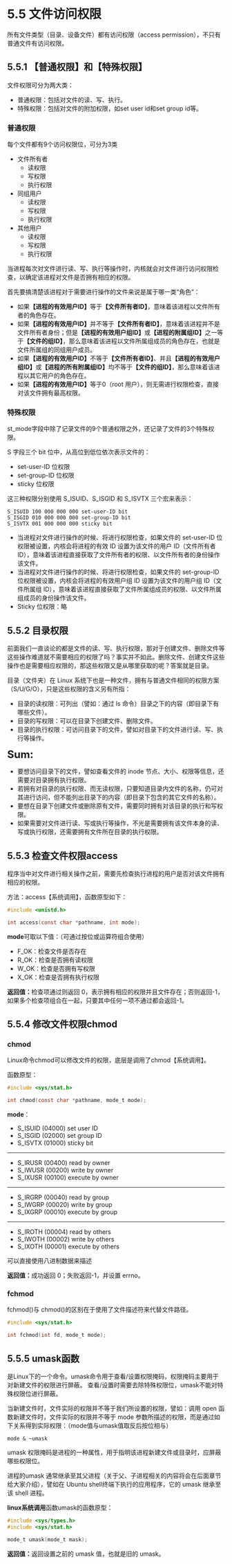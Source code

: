 # 5.5 文件访问权限

所有文件类型（目录、设备文件）都有访问权限（access permission），不只有普通文件有访问权限。

## 5.5.1 【普通权限】和【特殊权限】

文件权限可分为两大类：
* 普通权限：包括对文件的读、写、执行。
* 特殊权限：包括对文件的附加权限，如set user id和set group id等。

### 普通权限

每个文件都有9个访问权限位，可分为3类
* 文件所有者
    * 读权限
    * 写权限
    * 执行权限
* 同组用户
    * 读权限
    * 写权限
    * 执行权限
* 其他用户
    * 读权限
    * 写权限
    * 执行权限

当进程每次对文件进行读、写、执行等操作时，内核就会对文件进行访问权限检查，以确定该进程对文件是否拥有相应的权限。

首先要搞清楚该进程对于需要进行操作的文件来说是属于哪一类“角色”：
* 如果<b>【进程的有效用户ID】</b>等于<b>【文件所有者ID】</b>，意味着该进程以文件所有者的角色存在。
* 如果<b>【进程的有效用户ID】</b>并不等于<b>【文件所有者ID】</b>，意味着该进程并不是文件所有者身份；但是<b>【进程的有效用户组ID】</b>或<b>【进程的附属组ID】</b>之一等于<b>【文件的组ID】</b>，那么意味着该进程以文件所属组成员的角色存在，也就是文件所属组的同组用户成员。
* 如果<b>【进程的有效用户ID】</b>不等于<b>【文件所有者ID】</b>、并且<b>【进程的有效用户组ID】</b>或<b>【进程的所有附属组ID】</b>均不等于<b>【文件的组ID】</b>，那么意味着该进程以其它用户的角色存在。
* 如果<b>【进程的有效用户ID】</b>等于0（root 用户），则无需进行权限检查，直接对该文件拥有最高权限。

### 特殊权限

st_mode字段中除了记录文件的9个普通权限之外，还记录了文件的3个特殊权限。

S 字段三个 bit 位中，从高位到低位依次表示文件的：

* set-user-ID 位权限
* set-group-ID 位权限
* sticky 位权限

这三种权限分别使用 S_ISUID、S_ISGID 和 S_ISVTX 三个宏来表示：
``` 
S_ISUID 100 000 000 000 set-user-ID bit
S_ISGID 010 000 000 000 set-group-ID bit
S_ISVTX 001 000 000 000 sticky bit
```

* 当进程对文件进行操作的时候、将进行权限检查，如果文件的 set-user-ID 位权限被设置，内核会将进程的有效 ID 设置为该文件的用户 ID（文件所有者 ID），意味着该进程直接获取了文件所有者的权限、以文件所有者的身份操作该文件。
* 当进程对文件进行操作的时候、将进行权限检查，如果文件的 set-group-ID 位权限被设置，内核会将进程的有效用户组 ID 设置为该文件的用户组 ID（文件所属组 ID），意味着该进程直接获取了文件所属组成员的权限、以文件所属组成员的身份操作该文件。
* Sticky 位权限：略

## 5.5.2 目录权限

前面我们一直谈论的都是文件的读、写、执行权限，那对于创建文件、删除文件等这些操作难道就不需要相应的权限了吗？事实并不如此。删除文件、创建文件这些操作也是需要相应权限的，那这些权限又是从哪里获取的呢？答案就是目录。

目录（文件夹）在 Linux 系统下也是一种文件，拥有与普通文件相同的权限方案（S/U/G/O），只是这些权限的含义另有所指：

* 目录的读权限：可列出（譬如：通过 ls 命令）目录之下的内容（即目录下有哪些文件）。
* 目录的写权限：可以在目录下创建文件、删除文件。
* 目录的执行权限：可访问目录下的文件，譬如对目录下的文件进行读、写、执行等操作。

<b><font size=5>Sum:</font></b>

* 要想访问目录下的文件，譬如查看文件的 inode 节点、大小、权限等信息，还需要对目录拥有执行权限。
* 若拥有对目录的执行权限、而无读权限，只要知道目录内文件的名称，仍可对其进行访问，但不能列出目录下的内容（即目录下包含的其它文件的名称）。
* 要想在目录下创建文件或删除原有文件，需要同时拥有对该目录的执行和写权限。
* 如果需要对文件进行读、写或执行等操作，不光是需要拥有该文件本身的读、写或执行权限，还需要拥有文件所在目录的执行权限。

## 5.5.3 检查文件权限access

程序当中对文件进行相关操作之前，需要先检查执行进程的用户是否对该文件拥有相应的权限。

方法：access【系统调用】，函数原型如下：

``` c
#include <unistd.h>

int access(const char *pathname, int mode);
```

<b>mode</b>可取以下值：（可通过按位或运算符组合使用）

* F_OK：检查文件是否存在
* R_OK：检查是否拥有读权限
* W_OK：检查是否拥有写权限
* X_OK：检查是否拥有执行权限

<b>返回值：</b>检查项通过则返回 0，表示拥有相应的权限并且文件存在；否则返回-1，如果多个检查项组合在一起，只要其中任何一项不通过都会返回-1。

## 5.5.4 修改文件权限chmod

### chmod

Linux命令chmod可以修改文件的权限，底层是调用了chmod【系统调用】。

函数原型：
``` c
#include <sys/stat.h>

int chmod(const char *pathname, mode_t mode);
```

<b>mode</b>：

* S_ISUID   (04000) set user ID
* S_ISGID   (02000) set group ID
* S_ISVTX   (01000) sticky bit
---
* S_IRUSR   (00400) read by owner
* S_IWUSR   (00200) write by owner
* S_IXUSR   (00100) execute by owner
---
* S_IRGRP   (00040) read by group
* S_IWGRP   (00020) write by group
* S_IXGRP   (00010) execute by group
---
* S_IROTH   (00004) read by others
* S_IWOTH   (00002) write by others
* S_IXOTH   (00001) execute by others

可以直接使用八进制数据来描述

<b>返回值：</b>成功返回 0；失败返回-1，并设置 errno。

### fchmod

fchmod()与 chmod()的区别在于使用了文件描述符来代替文件路径。

``` c
#include <sys/stat.h>

int fchmod(int fd, mode_t mode);
```

## 5.5.5 umask函数

是Linux下的一个命令。umask命令用于查看/设置权限掩码，权限掩码主要用于对新建文件的权限进行屏蔽。
查看/设置时需要去除特殊权限位，umask不能对特殊权限位进行屏蔽。

当新建文件时，文件实际的权限并不等于我们所设置的权限，譬如：调用 open 函数新建文件时，文件实际的权限并不等于 mode 参数所描述的权限，而是通过如下关系得到实际权限：（mode值与umask值取反后按位相与）

```
mode & ~umask
```

umask 权限掩码是进程的一种属性，用于指明该进程新建文件或目录时，应屏蔽哪些权限位。

进程的umask 通常继承至其父进程（关于父、子进程相关的内容将会在后面章节给大家介绍），譬如在 Ubuntu shell终端下执行的应用程序，它的 umask 继承至该 shell 进程。

<b>linux系统调用</b>函数umask的函数原型：
``` c
#include <sys/types.h>
#include <sys/stat.h>

mode_t umask(mode_t mask);
```

<b>返回值：</b>返回设置之前的 umask 值，也就是旧的 umask。